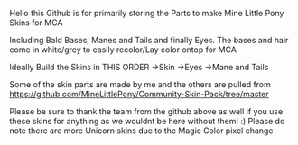 Hello this Github is for primarily storing the Parts to make Mine Little Pony Skins for MCA

Including Bald Bases, Manes and Tails and finally Eyes. The bases and hair come in white/grey to easily recolor/Lay color ontop for MCA

Ideally Build the Skins in THIS ORDER ->Skin ->Eyes ->Mane and Tails

Some of the skin parts are made by me and the others are pulled from https://github.com/MineLittlePony/Community-Skin-Pack/tree/master

Please be sure to thank the team from the github above as well if you use these skins for anything as we wouldnt be here without them! :) 
Please do note there are more Unicorn skins due to the Magic Color pixel change 
